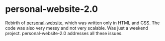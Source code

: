 # personal-website-2.0

Rebirth of [personal-website](https://github.com/tahaafzal5/personal-website), which was written only in HTML and CSS. The code was also very messy and not very scalable. Was just a weekend project. personal-website-2.0 addresses all these issues.
